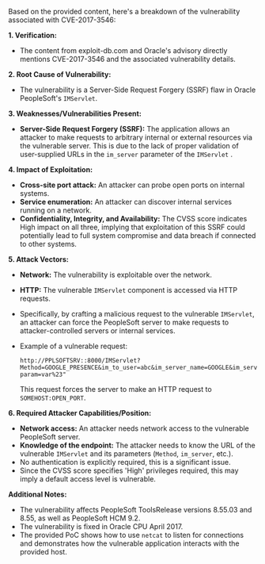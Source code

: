Based on the provided content, here's a breakdown of the vulnerability associated with CVE-2017-3546:

**1. Verification:**

*   The content from exploit-db.com and Oracle's advisory directly mentions CVE-2017-3546 and the associated vulnerability details.

**2. Root Cause of Vulnerability:**

*   The vulnerability is a Server-Side Request Forgery (SSRF) flaw in Oracle PeopleSoft's `IMServlet`.

**3. Weaknesses/Vulnerabilities Present:**

*   **Server-Side Request Forgery (SSRF):** The application allows an attacker to make requests to arbitrary internal or external resources via the vulnerable server. This is due to the lack of proper validation of user-supplied URLs in the `im_server` parameter of the `IMServlet`
    .

**4. Impact of Exploitation:**

*   **Cross-site port attack:** An attacker can probe open ports on internal systems.
*   **Service enumeration:** An attacker can discover internal services running on a network.
*   **Confidentiality, Integrity, and Availability:** The CVSS score indicates High impact on all three, implying that exploitation of this SSRF could potentially lead to full system compromise and data breach if connected to other systems.

**5. Attack Vectors:**

*   **Network:** The vulnerability is exploitable over the network.
*   **HTTP:** The vulnerable `IMServlet` component is accessed via HTTP requests.
*   Specifically, by crafting a malicious request to the vulnerable `IMServlet`, an attacker can force the PeopleSoft server to make requests to attacker-controlled servers or internal services.
*   Example of a vulnerable request:

    ```
    http://PPLSOFTSRV::8000/IMServlet?Method=GOOGLE_PRESENCE&im_to_user=abc&im_server_name=GOOGLE&im_server=SOMEHOST:OPEN_PORT/?param=var%23"
    ```
    This request forces the server to make an HTTP request to `SOMEHOST:OPEN_PORT`.

**6. Required Attacker Capabilities/Position:**

*   **Network access:** An attacker needs network access to the vulnerable PeopleSoft server.
*   **Knowledge of the endpoint:** The attacker needs to know the URL of the vulnerable `IMServlet` and its parameters (`Method`, `im_server`, etc.).
*   No authentication is explicitly required, this is a significant issue.
*   Since the CVSS score specifies 'High' privileges required, this may imply a default access level is vulnerable.

**Additional Notes:**

*   The vulnerability affects PeopleSoft ToolsRelease versions 8.55.03 and 8.55, as well as PeopleSoft HCM 9.2.
*   The vulnerability is fixed in Oracle CPU April 2017.
*   The provided PoC shows how to use `netcat` to listen for connections and demonstrates how the vulnerable application interacts with the provided host.